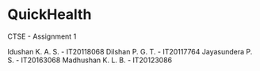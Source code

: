 # QuickHealth
CTSE - Assignment 1

Idushan K. A. S.  - IT20118068
Dilshan P. G. T.  - IT20117764
Jayasundera P. S. - IT20163068
Madhushan K. L. B. - IT20123086
